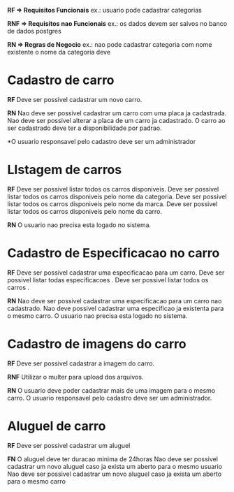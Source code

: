 **RF => Requisitos Funcionais**
ex.: usuario pode cadastrar categorias

**RNF => Requisitos nao Funcionais**
ex.: os dados devem ser salvos no banco de dados postgres

**RN => Regras de Negocio**
ex.: nao pode cadastrar categoria com nome existente
o nome da categoria deve

# Cadastro de carro

**RF**
Deve ser possivel cadastrar um novo carro.

**RN**
Nao deve ser possivel cadastrar um carro com uma placa ja cadastrada.
Nao deve ser possivel alterar a placa de um carro ja cadastrado.
O carro ao ser cadastrado deve ter a disponibilidade por padrao.

\*O usuario responsavel pelo cadastro deve ser um administrador

# LIstagem de carros

**RF**
Deve ser possivel listar todos os carros disponiveis.
Deve ser possivel listar todos os carros disponiveis pelo nome da categoria.
Deve ser possivel listar todos os carros disponiveis pelo nome da marca.
Deve ser possivel listar todos os carros disponiveis pelo nome da carro.

**RN**
O usuario nao precisa esta logado no sistema.

# Cadastro de Especificacao no carro

**RF**
Deve ser possivel cadastrar uma especificacao para um carro.
Deve ser possivel listar todas especificacoes .
Deve ser possivel listar todos os carros .

**RN**
Nao deve ser possivel cadastrar uma especificacao para um carro nao cadastrado.
Nao deve possivel cadastrar uma especificao ja existenta para o mesmo carro.
O usuario nao precisa esta logado no sistema.

# Cadastro de imagens do carro

**RF**
Deve ser possivel cadastrar a imagem do carro.

**RNF**
Utilizar o multer para upload dos arquivos.

**RN**
O usuario deve poder cadastrar mais de uma imagem para o mesmo carro.
O usuario responsavel pelo cadastro deve ser um administrador.

# Aluguel de carro

**RF**
Deve ser possivel cadastrar um aluguel

**FN**
O aluguel deve ter duracao minima de 24horas
Nao deve ser possivel cadastrar um novo aluguel caso ja exista um aberto para o mesmo usuario
Nao deve ser possivel cadastrar um novo aluguel caso ja exista um aberto para o mesmo carro
